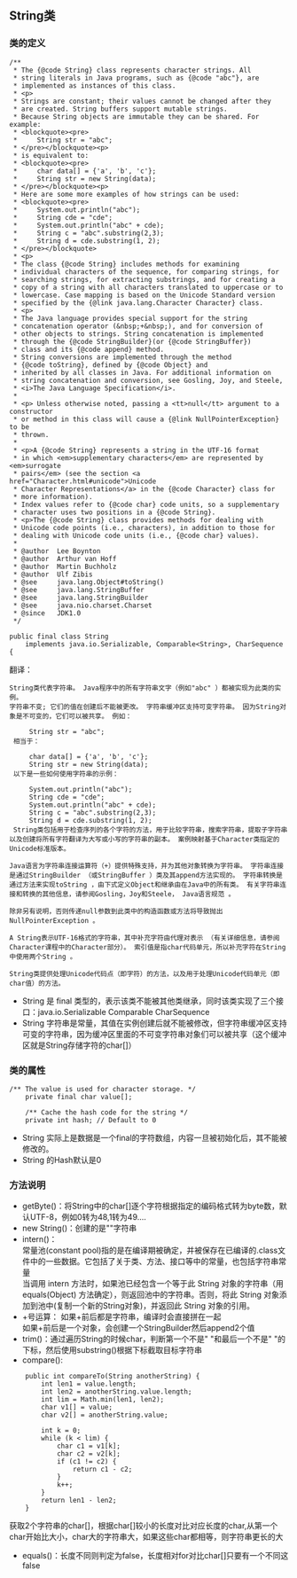 ## String类
### 类的定义
```
/**
 * The {@code String} class represents character strings. All
 * string literals in Java programs, such as {@code "abc"}, are
 * implemented as instances of this class.
 * <p>
 * Strings are constant; their values cannot be changed after they
 * are created. String buffers support mutable strings.
 * Because String objects are immutable they can be shared. For example:
 * <blockquote><pre>
 *     String str = "abc";
 * </pre></blockquote><p>
 * is equivalent to:
 * <blockquote><pre>
 *     char data[] = {'a', 'b', 'c'};
 *     String str = new String(data);
 * </pre></blockquote><p>
 * Here are some more examples of how strings can be used:
 * <blockquote><pre>
 *     System.out.println("abc");
 *     String cde = "cde";
 *     System.out.println("abc" + cde);
 *     String c = "abc".substring(2,3);
 *     String d = cde.substring(1, 2);
 * </pre></blockquote>
 * <p>
 * The class {@code String} includes methods for examining
 * individual characters of the sequence, for comparing strings, for
 * searching strings, for extracting substrings, and for creating a
 * copy of a string with all characters translated to uppercase or to
 * lowercase. Case mapping is based on the Unicode Standard version
 * specified by the {@link java.lang.Character Character} class.
 * <p>
 * The Java language provides special support for the string
 * concatenation operator (&nbsp;+&nbsp;), and for conversion of
 * other objects to strings. String concatenation is implemented
 * through the {@code StringBuilder}(or {@code StringBuffer})
 * class and its {@code append} method.
 * String conversions are implemented through the method
 * {@code toString}, defined by {@code Object} and
 * inherited by all classes in Java. For additional information on
 * string concatenation and conversion, see Gosling, Joy, and Steele,
 * <i>The Java Language Specification</i>.
 *
 * <p> Unless otherwise noted, passing a <tt>null</tt> argument to a constructor
 * or method in this class will cause a {@link NullPointerException} to be
 * thrown.
 *
 * <p>A {@code String} represents a string in the UTF-16 format
 * in which <em>supplementary characters</em> are represented by <em>surrogate
 * pairs</em> (see the section <a href="Character.html#unicode">Unicode
 * Character Representations</a> in the {@code Character} class for
 * more information).
 * Index values refer to {@code char} code units, so a supplementary
 * character uses two positions in a {@code String}.
 * <p>The {@code String} class provides methods for dealing with
 * Unicode code points (i.e., characters), in addition to those for
 * dealing with Unicode code units (i.e., {@code char} values).
 *
 * @author  Lee Boynton
 * @author  Arthur van Hoff
 * @author  Martin Buchholz
 * @author  Ulf Zibis
 * @see     java.lang.Object#toString()
 * @see     java.lang.StringBuffer
 * @see     java.lang.StringBuilder
 * @see     java.nio.charset.Charset
 * @since   JDK1.0
 */

public final class String
    implements java.io.Serializable, Comparable<String>, CharSequence {
```
翻译：
```
String类代表字符串。 Java程序中的所有字符串文字（例如"abc" ）都被实现为此类的实例。 
字符串不变; 它们的值在创建后不能被更改。 字符串缓冲区支持可变字符串。 因为String对象是不可变的，它们可以被共享。 例如： 

     String str = "abc";
 相当于： 

     char data[] = {'a', 'b', 'c'};
     String str = new String(data);
 以下是一些如何使用字符串的示例： 

     System.out.println("abc");
     String cde = "cde";
     System.out.println("abc" + cde);
     String c = "abc".substring(2,3);
     String d = cde.substring(1, 2);
 String类包括用于检查序列的各个字符的方法，用于比较字符串，搜索字符串，提取子字符串以及创建将所有字符翻译为大写或小写的字符串的副本。 案例映射基于Character类指定的Unicode标准版本。 

Java语言为字符串连接运算符（+）提供特殊支持，并为其他对象转换为字符串。 字符串连接是通过StringBuilder （或StringBuffer ）类及其append方法实现的。 字符串转换是通过方法来实现toString ，由下式定义Object和继承由在Java中的所有类。 有关字符串连接和转换的其他信息，请参阅Gosling，Joy和Steele， Java语言规范 。 

除非另有说明，否则传递null参数到此类中的构造函数或方法将导致抛出NullPointerException 。 

A String表示UTF-16格式的字符串，其中补充字符由代理对表示 （有关详细信息，请参阅Character课程中的Character部分）。 索引值是指char代码单元，所以补充字符在String中使用两个String 。 

String类提供处理Unicode代码点（即字符）的方法，以及用于处理Unicode代码单元（即char值）的方法。

```
* String 是 final 类型的，表示该类不能被其他类继承，同时该类实现了三个接口：java.io.Serializable Comparable<String> CharSequence
* String 字符串是常量，其值在实例创建后就不能被修改，但字符串缓冲区支持可变的字符串，因为缓冲区里面的不可变字符串对象们可以被共享（这个缓冲区就是String存储字符的char[]）
### 类的属性
```
/** The value is used for character storage. */
    private final char value[];

    /** Cache the hash code for the string */
    private int hash; // Default to 0
 ```
* String 实际上是数据是一个final的字符数组，内容一旦被初始化后，其不能被修改的。
* String 的Hash默认是0

### 方法说明
* getByte()：将String中的char[]逐个字符根据指定的编码格式转为byte数，默认UTF-8，例如0转为48,1转为49....
* new String()：创建的是""字符串
* intern()：  
  常量池(constant pool)指的是在编译期被确定，并被保存在已编译的.class文件中的一些数据。它包括了关于类、方法、接口等中的常量，也包括字符串常量  
  当调用 intern 方法时，如果池已经包含一个等于此 String 对象的字符串（用 equals(Object) 方法确定），则返回池中的字符串。否则，将此 String 对象添加到池中(复制一个新的String对象)，并返回此 String 对象的引用。
* +号运算：
  如果+前后都是字符串，编译时会直接拼在一起  
  如果+前后是一个对象，会创建一个StringBuilder然后append2个值
* trim()：通过遍历String的时候char，判断第一个不是" "和最后一个不是" "的下标，然后使用substring()根据下标截取目标字符串
* compare():
```
    public int compareTo(String anotherString) {
        int len1 = value.length;
        int len2 = anotherString.value.length;
        int lim = Math.min(len1, len2);
        char v1[] = value;
        char v2[] = anotherString.value;

        int k = 0;
        while (k < lim) {
            char c1 = v1[k];
            char c2 = v2[k];
            if (c1 != c2) {
                return c1 - c2;
            }
            k++;
        }
        return len1 - len2;
    }
```
  获取2个字符串的char[]，根据char[]较小的长度对比对应长度的char,从第一个char开始比大小，char大的字符串大，如果这些char都相等，则字符串更长的大
* equals()：长度不同则判定为false，长度相对for对比char[]只要有一个不同这false
